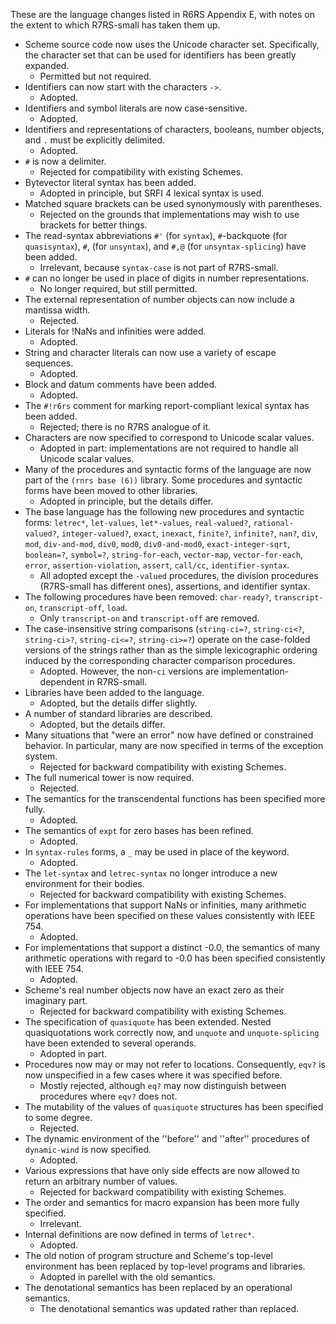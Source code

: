 These are the language changes listed in R6RS Appendix E, with notes on the extent to which R7RS-small has taken them up.


 * Scheme source code now uses the Unicode character set.  Specifically, the character set that can be used for identifiers has been greatly expanded.
   * Permitted but not required.
 * Identifiers can now start with the characters `->`.
   * Adopted.
 * Identifiers and symbol literals are now case-sensitive.
   * Adopted.
 * Identifiers and representations of characters, booleans, number objects, and `.` must be explicitly delimited.
   * Adopted.
 * `#` is now a delimiter.
   * Rejected for compatibility with existing Schemes.
 * Bytevector literal syntax has been added.
   * Adopted in principle, but SRFI 4 lexical syntax is used.
 * Matched square brackets can be used synonymously with parentheses.
   * Rejected on the grounds that implementations may wish to use brackets for better things.
 * The read-syntax abbreviations `#'` (for `syntax`), `#`-backquote (for `quasisyntax`), `#`, (for `unsyntax`), and `#,@` (for `unsyntax-splicing`) have been added.
   * Irrelevant, because `syntax-case` is not part of R7RS-small.
 * `#` can no longer be used in place of digits in number representations.
   * No longer required, but still permitted.
 * The external representation of number objects can now include a mantissa width.
   * Rejected.
 * Literals for !NaNs and infinities were added.
   * Adopted.
 * String and character literals can now use a variety of escape sequences.
   * Adopted.
 * Block and datum comments have been added.
   * Adopted.
 * The `#!r6rs` comment for marking report-compliant lexical syntax has been added.
   * Rejected; there is no R7RS analogue of it.
 * Characters are now specified to correspond to Unicode scalar values.
   * Adopted in part: implementations are not required to handle all Unicode scalar values.
 * Many of the procedures and syntactic forms of the language are now part of the `(rnrs base (6))` library.  Some procedures and syntactic forms have been moved to other libraries.
   * Adopted in principle, but the details differ.
 * The base language has the following new procedures and syntactic forms: `letrec*`, `let-values`, `let*-values`, `real-valued?`, `rational-valued?`, `integer-valued?`, `exact`, `inexact`, `finite?`, `infinite?`, `nan?`, `div`, `mod`, `div-and-mod`, `div0`, `mod0`, `div0-and-mod0`, `exact-integer-sqrt`, `boolean=?`, `symbol=?`, `string-for-each`, `vector-map`, `vector-for-each`, `error`, `assertion-violation`, `assert`, `call/cc`, `identifier-syntax`.
   * All adopted except the `-valued` procedures, the division procedures (R7RS-small has different ones), assertions, and identifier syntax.
 * The following procedures have been removed: `char-ready?`, `transcript-on`, `transcript-off`, `load`.
   * Only `transcript-on` and `transcript-off` are removed.
 * The case-insensitive string comparisons (`string-ci=?`, `string-ci<?`, `string-ci>?`, `string-ci<=?`, `string-ci>=?`) operate on the case-folded versions of the strings rather than as the simple lexicographic ordering induced by the corresponding character comparison procedures.
   * Adopted.  However, the non-`ci` versions are implementation-dependent in R7RS-small.
 * Libraries have been added to the language.
   * Adopted, but the details differ slightly.
 * A number of standard libraries are described.
   * Adopted, but the details differ.
 * Many situations that "were an error" now have defined or constrained behavior.  In particular, many are now specified in terms of the exception system.
   * Rejected for backward compatibility with existing Schemes.
 * The full numerical tower is now required.
   * Rejected.
 * The semantics for the transcendental functions has been specified more fully.
   * Adopted.
 * The semantics of `expt` for zero bases has been refined.
   * Adopted.
 * In `syntax-rules` forms, a `_` may be used in place of the keyword.
   * Adopted.
 * The `let-syntax` and `letrec-syntax` no longer introduce a new environment for their bodies.
   * Rejected for backward compatibility with existing Schemes.
 * For implementations that support NaNs or infinities, many arithmetic operations have been specified on these values consistently with IEEE 754.
   * Adopted.
 * For implementations that support a distinct -0.0, the semantics of many arithmetic operations with regard to -0.0 has been specified consistently with IEEE 754.
   * Adopted.
 * Scheme's real number objects now have an exact zero as their imaginary part.
   * Rejected for backward compatibility with existing Schemes.
 * The specification of `quasiquote` has been extended.  Nested quasiquotations work correctly now, and `unquote` and `unquote-splicing` have been extended to several operands.
   * Adopted in part.
 * Procedures now may or may not refer to locations.  Consequently, `eqv?` is now unspecified in a few cases where it was specified before.
   * Mostly rejected, although `eq?` may now distinguish between procedures where `eqv?` does not.
 * The mutability of the values of `quasiquote` structures has been specified to some degree.
   * Rejected.
 * The dynamic environment of the ''before'' and ''after'' procedures of `dynamic-wind` is now specified.
   * Adopted.
 * Various expressions that have only side effects are now allowed to return an arbitrary number of values.
   * Rejected for backward compatibility with existing Schemes.
 * The order and semantics for macro expansion has been more fully specified.
   * Irrelevant.
 * Internal definitions are now defined in terms of `letrec*`.
   * Adopted.
 * The old notion of program structure and Scheme's top-level environment has been replaced by top-level programs and libraries.
   * Adopted in parellel with the old semantics.
 * The denotational semantics has been replaced by an operational semantics.
   * The denotational semantics was updated rather than replaced.
